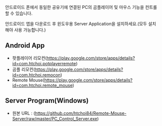 안드로이드 폰에서 동일한 공유기에 연결된 PC의 곰플레이어 및 마우스 기능을 컨트롤 할 수 있습니다.

안드로이드 앱을 다운로드 후 윈도우용 Server Application을 설치하세요.(모두 설치해야 사용 가능합니다.)


## Android App
- 팟플레이어 리모컨(https://play.google.com/store/apps/details?id=com.htchoi.potplayerremote)
- 곰플 리모컨(https://play.google.com/store/apps/details?id=com.htchoi.remocon)
- Remote Mouse(https://play.google.com/store/apps/details?id=com.htchoi.remote_mouse)



## Server Program(Windows)
- 원본 URL : (https://github.com/htchoi84/Remote-Mouse-Server/raw/master/PC_Control_Server.exe)





